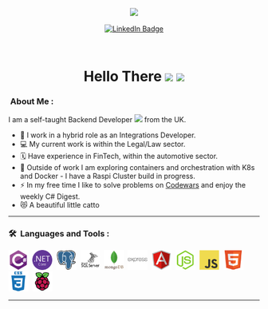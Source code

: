 
<p align="center">
  <img src="https://media.giphy.com/media/dwtX3iozeZCoVcyBVu/giphy.gif" width="100"/>
</p>

<p align="center">
  <a href="https://www.linkedin.com/in/charlie-saunders-b6847383/" target="_blank">
    <img src="https://img.shields.io/badge/LinkedIn-blue?style=for-the-badge&logo=linkedin&logoColor=white" alt="LinkedIn Badge">
  </a>
</p>
<p align="center">

<p align="center"><img src="https://komarev.com/ghpvc/?username=CharlieSaunders&style=flat-square&color=blue" alt=""></p>

<h1 align="center">Hello There 
  <img src="https://media.giphy.com/media/hvRJCLFzcasrR4ia7z/giphy.gif" width="40"> 
  <img src="https://media.giphy.com/media/xTiIzJSKB4l7xTouE8/giphy.gif" width="80">
</h1>

### &nbsp;About Me :

I am a self-taught Backend Developer <img src="https://media.giphy.com/media/3oKIPnAiaMCws8nOsE/giphy.gif" width="20"> from the UK.

- 🔭 I work in a hybrid role as an Integrations Developer.
- 💻 My current work is within the Legal/Law sector.
- 🗓️ Have experience in FinTech, within the automotive sector.
- 🌱 Outside of work I am exploring containers and orchestration with K8s and Docker - I have a Raspi Cluster build in progress.
- ⚡ In my free time I like to solve problems on <a href="https://www.codewars.com/users/CharlieSaunders">Codewars</a> and enjoy the weekly C# Digest. 
- 😻 A beautiful little catto

---

### 🛠 &nbsp;Languages and Tools :

<p>
<img src="https://github.com/devicons/devicon/blob/master/icons/csharp/csharp-original.svg" title="C#" alt="C#" width="40" height="40"/>&nbsp;
<img src="https://github.com/devicons/devicon/blob/master/icons/dotnetcore/dotnetcore-original.svg" title="C#" alt="C#" width="40" height="40"/>&nbsp;
<img src="https://github.com/devicons/devicon/blob/master/icons/postgresql/postgresql-original.svg" title="PG" alt="PG" width="40" height="40"/>&nbsp;
<img src="https://github.com/devicons/devicon/blob/master/icons/microsoftsqlserver/microsoftsqlserver-plain-wordmark.svg" title="SqlServer" alt="SqlServer" width="40" height="40"/>&nbsp;
<img src="https://github.com/devicons/devicon/blob/master/icons/mongodb/mongodb-original-wordmark.svg" title="MongoDb" alt="MongoDb" width="40" height="40"/>&nbsp;
<img src="https://github.com/devicons/devicon/blob/master/icons/express/express-original-wordmark.svg" title="ExpressJS" alt="ExpressJS" width="40" height="40"/>&nbsp;
<img src="https://github.com/devicons/devicon/blob/master/icons/angularjs/angularjs-original.svg" title="Angular" alt="Angular" width="40" height="40"/>&nbsp;
<img src="https://github.com/devicons/devicon/blob/master/icons/nodejs/nodejs-original.svg" title="NodeJS" alt="NodeJS" width="40" height="40"/>&nbsp;
<img src="https://github.com/devicons/devicon/blob/master/icons/javascript/javascript-original.svg" title="JavaScript" alt="JavaScript" width="40" height="40"/>&nbsp;
<img src="https://github.com/devicons/devicon/blob/master/icons/html5/html5-original.svg" title="HTML5" alt="HTML" width="40" height="40"/>&nbsp;
<img src="https://github.com/devicons/devicon/blob/master/icons/css3/css3-plain-wordmark.svg"  title="CSS3" alt="CSS" width="40" height="40"/>&nbsp;
<img src="https://github.com/devicons/devicon/blob/master/icons/raspberrypi/raspberrypi-original.svg" title="RasPi"  alt="RasPi" width="40" height="40"/>&nbsp;
</p>

---
